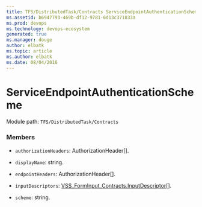 ```yaml
---
title: TFS/DistributedTask/Contracts ServiceEndpointAuthenticationScheme API | Extensions for Azure DevOps Services
ms.assetid: b6947793-469b-df12-9781-6d13c371833a
ms.prod: devops
ms.technology: devops-ecosystem
generated: true
ms.manager: douge
author: elbatk
ms.topic: article
ms.author: elbatk
ms.date: 08/04/2016
---
```


# ServiceEndpointAuthenticationScheme

Module path: `TFS/DistributedTask/Contracts`


### Members

* `authorizationHeaders`: AuthorizationHeader[]. 

* `displayName`: string. 

* `endpointHeaders`: AuthorizationHeader[]. 

* `inputDescriptors`: [VSS_FormInput_Contracts.InputDescriptor](../../../VSS/Common/Contracts/FormInput/InputDescriptor.md)[]. 

* `scheme`: string. 

